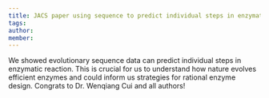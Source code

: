 ```yaml
---
title: JACS paper using sequence to predict individual steps in enzymatic reaction
tags:
author: 
member: 
---
```


We showed evolutionary sequence data can predict individual steps in enzymatic reaction. This is crucial for us to understand how nature evolves efficient enzymes and could inform us strategies for rational enzyme design. Congrats to Dr. Wenqiang Cui and all authors!
